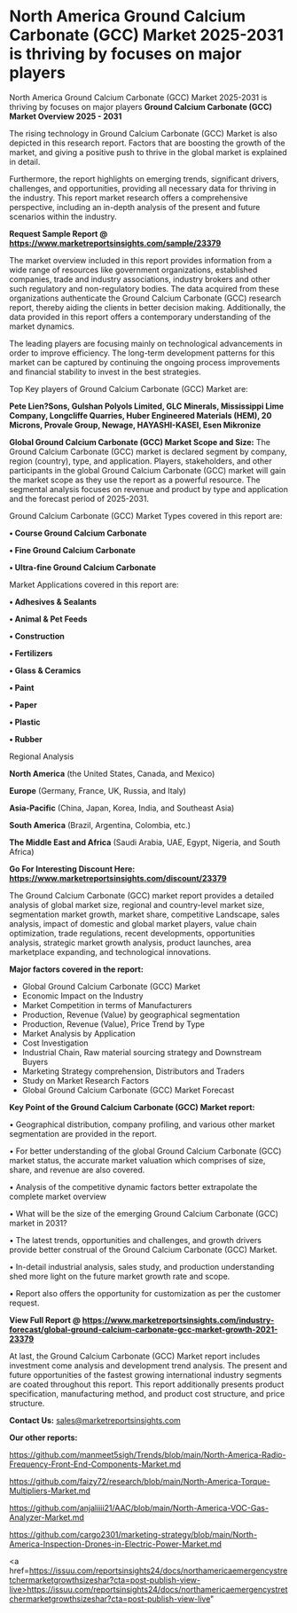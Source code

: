 # North America Ground Calcium Carbonate (GCC) Market 2025-2031 is thriving by focuses on major players
 North America Ground Calcium Carbonate (GCC) Market 2025-2031 is thriving by focuses on major players
<Strong> Ground Calcium Carbonate (GCC) Market Overview 2025 - 2031</strong>

The rising technology in Ground Calcium Carbonate (GCC) Market is also depicted in this research report. Factors that are boosting the growth of the market, and giving a positive push to thrive in the global market is explained in detail.

Furthermore, the report highlights on emerging trends, significant drivers, challenges, and opportunities, providing all necessary data for thriving in the industry. This report market research offers a comprehensive perspective, including an in-depth analysis of the present and future scenarios within the industry.

<strong>Request Sample Report @ <a href=https://www.marketreportsinsights.com/sample/23379>https://www.marketreportsinsights.com/sample/23379</a></strong>

The market overview included in this report provides information from a wide range of resources like government organizations, established companies, trade and industry associations, industry brokers and other such regulatory and non-regulatory bodies. The data acquired from these organizations authenticate the Ground Calcium Carbonate (GCC) research report, thereby aiding the clients in better decision making. Additionally, the data provided in this report offers a contemporary understanding of the market dynamics.

The leading players are focusing mainly on technological advancements in order to improve efficiency. The long-term development patterns for this market can be captured by continuing the ongoing process improvements and financial stability to invest in the best strategies.

Top Key players of Ground Calcium Carbonate (GCC) Market are:

<strong>Pete Lien?Sons, Gulshan Polyols Limited, GLC Minerals, Mississippi Lime Company, Longcliffe Quarries, Huber Engineered Materials (HEM), 20 Microns, Provale Group, Newage, HAYASHI-KASEI, Esen Mikronize</strong>

<strong><b>Global Ground Calcium Carbonate (GCC) Market Scope and Size:</b></strong>
The Ground Calcium Carbonate (GCC) market is declared segment by company, region (country), type, and application. Players, stakeholders, and other participants in the global Ground Calcium Carbonate (GCC) market will gain the market scope as they use the report as a powerful resource. The segmental analysis focuses on revenue and product by type and application and the forecast period of 2025-2031.

Ground Calcium Carbonate (GCC) Market Types covered in this report are:

<strong>• Course Ground Calcium Carbonate

• Fine Ground Calcium Carbonate

• Ultra-fine Ground Calcium Carbonate</strong>

Market Applications covered in this report are:

<strong>• Adhesives & Sealants

• Animal & Pet Feeds

• Construction

• Fertilizers

• Glass & Ceramics

• Paint

• Paper

• Plastic

• Rubber</strong> 

Regional Analysis

<strong>North America</strong> (the United States, Canada, and Mexico)

<strong>Europe</strong> (Germany, France, UK, Russia, and Italy)

<strong>Asia-Pacific</strong> (China, Japan, Korea, India, and Southeast Asia)

<strong>South America</strong> (Brazil, Argentina, Colombia, etc.)

<strong>The Middle East and Africa</strong> (Saudi Arabia, UAE, Egypt, Nigeria, and South Africa)

<strong>Go For Interesting Discount Here: <a href=https://www.marketreportsinsights.com/discount/23379>https://www.marketreportsinsights.com/discount/23379</a></strong>

The Ground Calcium Carbonate (GCC) market report provides a detailed analysis of global market size, regional and country-level market size, segmentation market growth, market share, competitive Landscape, sales analysis, impact of domestic and global market players, value chain optimization, trade regulations, recent developments, opportunities analysis, strategic market growth analysis, product launches, area marketplace expanding, and technological innovations.

<strong><b>Major factors covered in the report:</b></strong>
<ul>
  <li>Global Ground Calcium Carbonate (GCC) Market </li>
  <li>Economic Impact on the Industry</li>
  <li>Market Competition in terms of Manufacturers</li>
  <li>Production, Revenue (Value) by geographical segmentation</li>
  <li>Production, Revenue (Value), Price Trend by Type</li>
  <li>Market Analysis by Application</li>
  <li>Cost Investigation</li>
  <li>Industrial Chain, Raw material sourcing strategy and Downstream Buyers</li>
  <li>Marketing Strategy comprehension, Distributors and Traders</li>
  <li>Study on Market Research Factors</li>
  <li>Global Ground Calcium Carbonate (GCC) Market Forecast</li>
</ul>

<strong><b>Key Point of the Ground Calcium Carbonate (GCC) Market report:</b></strong>

• Geographical distribution, company profiling, and various other market segmentation are provided in the report.

• For better understanding of the global Ground Calcium Carbonate (GCC) market status, the accurate market valuation which comprises of size, share, and revenue are also covered.

• Analysis of the competitive dynamic factors better extrapolate the complete market overview

• What will be the size of the emerging Ground Calcium Carbonate (GCC) market in 2031?

• The latest trends, opportunities and challenges, and growth drivers provide better construal of the Ground Calcium Carbonate (GCC) Market.

• In-detail industrial analysis, sales study, and production understanding shed more light on the future market growth rate and scope.

• Report also offers the opportunity for customization as per the customer request.

<strong><b>View Full Report @ <a href=https://www.marketreportsinsights.com/industry-forecast/global-ground-calcium-carbonate-gcc-market-growth-2021-23379>https://www.marketreportsinsights.com/industry-forecast/global-ground-calcium-carbonate-gcc-market-growth-2021-23379</a></b></strong>


At last, the Ground Calcium Carbonate (GCC) Market report includes investment come analysis and development trend analysis. The present and future opportunities of the fastest growing international industry segments are coated throughout this report. This report additionally presents product specification, manufacturing method, and product cost structure, and price structure.

<strong>Contact Us:</strong>
sales@marketreportsinsights.com

<strong>Our other reports:</strong>

<a href=https://github.com/manmeet5sigh/Trends/blob/main/North-America-Radio-Frequency-Front-End-Components-Market.md>https://github.com/manmeet5sigh/Trends/blob/main/North-America-Radio-Frequency-Front-End-Components-Market.md</a>

<a href=https://github.com/faizy72/research/blob/main/North-America-Torque-Multipliers-Market.md>https://github.com/faizy72/research/blob/main/North-America-Torque-Multipliers-Market.md</a>

<a href=https://github.com/anjaliiii21/AAC/blob/main/North-America-VOC-Gas-Analyzer-Market.md>https://github.com/anjaliiii21/AAC/blob/main/North-America-VOC-Gas-Analyzer-Market.md</a>

<a href=https://github.com/cargo2301/marketing-strategy/blob/main/North-America-Inspection-Drones-in-Electric-Power-Market.md>https://github.com/cargo2301/marketing-strategy/blob/main/North-America-Inspection-Drones-in-Electric-Power-Market.md</a>

<a href=https://issuu.com/reportsinsights24/docs/northamericaemergencystretchermarketgrowthsizeshar?cta=post-publish-view-live>https://issuu.com/reportsinsights24/docs/northamericaemergencystretchermarketgrowthsizeshar?cta=post-publish-view-live</a>"
